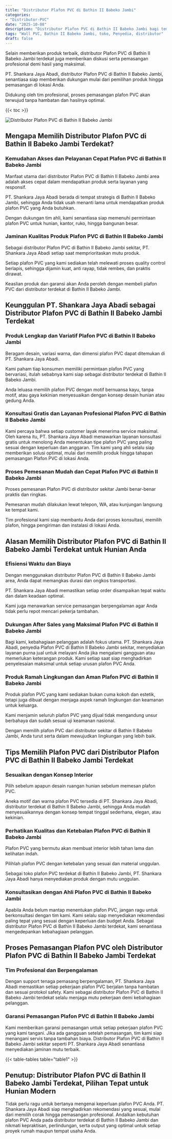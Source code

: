 ```yaml
---
title: "Distributor Plafon PVC di Bathin II Babeko Jambi"
categories: 
- "Distributor-PVC"
date: "2025-10-08"
description: "Distributor Plafon PVC di Bathin II Babeko Jambi bagi tempat tinggal, office, dan ritel. Produk berkualitas, pilihan motif, warna elegan, beserta jasa instalasi oleh tenaga ahli profesional dan garansi resmi!|Jasa penjualan Plafon PVC di Bathin II Babeko Jambi untuk keperluan rumah, kantor, maupun ritel, beserta material berkualitas dan penempatan oleh tenaga ahli berpengalaman dan jaminan resmi.|Solusi Plafon PVC di Bathin II Babeko Jambi yang terpercaya untuk tempat tinggal, perkantoran, dan toko, bersama produk terbaik dan penempatan oleh tenaga ahli ahli dan kepastian resmi.|Penyediaan Plafon PVC di Bathin II Babeko Jambi untuk tempat tinggal, office, dan toko, dengan produk terbaik dan instalasi dikerjakan oleh tenaga ahli ahli, lengkap dengan kepastian resmi.}"
tags: "Wall PVC, Bathin II Babeko Jambi, toko, Penyedia, distributor"
draft: false
---
```


Selain memberikan produk terbaik, distributor Plafon PVC di Bathin II Babeko Jambi terdekat juga memberikan diskusi serta pemasangan profesional demi hasil yang maksimal.

PT. Shankara Jaya Abadi, distributor Plafon PVC di Bathin II Babeko Jambi, senantiasa siap memberikan dukungan mulai dari pemilihan produk hingga pemasangan di lokasi Anda.

Didukung oleh tim profesional, proses pemasangan plafon PVC akan terwujud tanpa hambatan dan hasilnya optimal.

{{< toc >}}

![Distributor Plafon PVC di Bathin II Babeko Jambi](/images/Distributor-PVC/Distributor-Plafon-PVC-di-Bathin-II-Babeko-Jambi.png)


## Mengapa Memilih Distributor Plafon PVC di Bathin II Babeko Jambi Terdekat?

### Kemudahan Akses dan Pelayanan Cepat Plafon PVC di Bathin II Babeko Jambi

Manfaat utama dari distributor Plafon PVC di Bathin II Babeko Jambi area adalah akses cepat dalam mendapatkan produk serta layanan yang responsif.

PT. Shankara Jaya Abadi berada di tempat strategis di Bathin II Babeko Jambi, sehingga Anda tidak usah menanti lama untuk mendapatkan produk plafon PVC yang Anda butuhkan.

Dengan dukungan tim ahli, kami senantiasa siap memenuhi permintaan plafon PVC untuk hunian, kantor, ruko, hingga bangunan besar.

### Jaminan Kualitas Produk Plafon PVC di Bathin II Babeko Jambi

Sebagai distributor Plafon PVC di Bathin II Babeko Jambi sekitar, PT. Shankara Jaya Abadi setiap saat memprioritaskan mutu produk.

Setiap plafon PVC yang kami sediakan telah melewati proses quality control berlapis, sehingga dijamin kuat, anti rayap, tidak rembes, dan praktis dirawat.

Keaslian produk dan garansi akan Anda peroleh dengan membeli plafon PVC dari distributor terdekat di Bathin II Babeko Jambi.

## Keunggulan PT. Shankara Jaya Abadi sebagai Distributor Plafon PVC di Bathin II Babeko Jambi Terdekat

### Produk Lengkap dan Variatif Plafon PVC di Bathin II Babeko Jambi

Beragam desain, variasi warna, dan dimensi plafon PVC dapat ditemukan di PT. Shankara Jaya Abadi.

Kami paham tiap konsumen memiliki permintaan plafon PVC yang bervariasi, itulah sebabnya kami siap sebagai distributor terdekat di Bathin II Babeko Jambi.

Anda leluasa memilih plafon PVC dengan motif bernuansa kayu, tanpa motif, atau gaya kekinian menyesuaikan dengan konsep desain hunian atau gedung Anda.

### Konsultasi Gratis dan Layanan Profesional Plafon PVC di Bathin II Babeko Jambi

Kami percaya bahwa setiap customer layak menerima service maksimal. Oleh karena itu, PT. Shankara Jaya Abadi menawarkan layanan konsultasi gratis untuk menolong Anda menentukan tipe plafon PVC yang paling sesuai dengan keperluan dan anggaran. Tim kami yang ahli selalu siap memberikan solusi optimal, mulai dari memilih produk hingga tahapan pemasangan Plafon PVC di lokasi Anda.

### Proses Pemesanan Mudah dan Cepat Plafon PVC di Bathin II Babeko Jambi

Proses pemesanan Plafon PVC di distributor sekitar Jambi benar-benar praktis dan ringkas.

Pemesanan mudah dilakukan lewat telepon, WA, atau kunjungan langsung ke tempat kami.

Tim profesional kami siap membantu Anda dari proses konsultasi, memilih plafon, hingga pengiriman dan instalasi di lokasi Anda.

## Alasan Memilih Distributor Plafon PVC di Bathin II Babeko Jambi Terdekat untuk Hunian Anda

### Efisiensi Waktu dan Biaya

Dengan menggunakan distributor Plafon PVC di Bathin II Babeko Jambi area, Anda dapat memangkas durasi dan ongkos transportasi.

PT. Shankara Jaya Abadi memastikan setiap order disampaikan tepat waktu dan dalam keadaan optimal.

Kami juga menawarkan service pemasangan berpengalaman agar Anda tidak perlu repot mencari pekerja tambahan.

### Dukungan After Sales yang Maksimal Plafon PVC di Bathin II Babeko Jambi

Bagi kami, kebahagiaan pelanggan adalah fokus utama. PT. Shankara Jaya Abadi, penyedia Plafon PVC di Bathin II Babeko Jambi sekitar, menyediakan layanan purna jual untuk melayani Anda jika mengalami gangguan atau memerlukan keterangan produk. Kami setiap saat siap menghadirkan penyelesaian maksimal untuk setiap urusan plafon PVC Anda.

### Produk Ramah Lingkungan dan Aman Plafon PVC di Bathin II Babeko Jambi

Produk plafon PVC yang kami sediakan bukan cuma kokoh dan estetik, tetapi juga dibuat dengan menjaga aspek ramah lingkungan dan keamanan untuk keluarga.

Kami menjamin seluruh plafon PVC yang dijual tidak mengandung unsur berbahaya dan sudah sesuai uji keamanan nasional.

Dengan memilih plafon PVC dari distributor sekitar di Bathin II Babeko Jambi, Anda turut serta dalam mewujudkan lingkungan yang lebih baik.

## Tips Memilih Plafon PVC dari Distributor Plafon PVC di Bathin II Babeko Jambi Terdekat

### Sesuaikan dengan Konsep Interior

Pilih sebelum apapun desain ruangan hunian sebelum memesan plafon PVC.

Aneka motif dan warna plafon PVC tersedia di PT. Shankara Jaya Abadi, distributor terdekat di Bathin II Babeko Jambi, sehingga Anda mudah menyesuaikannya dengan konsep tempat tinggal sederhana, elegan, atau kekinian.

### Perhatikan Kualitas dan Ketebalan Plafon PVC di Bathin II Babeko Jambi

Plafon PVC yang bermutu akan membuat interior lebih tahan lama dan kelihatan indah.

Pilihlah plafon PVC dengan ketebalan yang sesuai dan material unggulan.

Sebagai toko plafon PVC terdekat di Bathin II Babeko Jambi, PT. Shankara Jaya Abadi hanya menyediakan produk dengan mutu unggulan.

### Konsultasikan dengan Ahli Plafon PVC di Bathin II Babeko Jambi

Apabila Anda belum mantap menentukan plafon PVC, jangan ragu untuk berkonsultasi dengan tim kami. Kami selalu siap menyediakan rekomendasi paling tepat yang sesuai dengan keperluan dan budget Anda. Sebagai distributor Plafon PVC di Bathin II Babeko Jambi terdekat, kami senantiasa mengedepankan kebahagiaan pelanggan.

## Proses Pemasangan Plafon PVC oleh Distributor Plafon PVC di Bathin II Babeko Jambi Terdekat

### Tim Profesional dan Berpengalaman

Dengan support tenaga pemasang berpengalaman, PT. Shankara Jaya Abadi memastikan setiap pekerjaan plafon PVC berjalan tanpa hambatan dan sesuai protokol safety. Kami sebagai distributor Plafon PVC di Bathin II Babeko Jambi terdekat selalu menjaga mutu pekerjaan demi kebahagiaan pelanggan.

### Garansi Pemasangan Plafon PVC di Bathin II Babeko Jambi

Kami memberikan garansi pemasangan untuk setiap pekerjaan plafon PVC yang kami tangani. Jika ada gangguan setelah pemasangan, tim kami siap menangani servis tanpa tambahan biaya. Distributor Plafon PVC di Bathin II Babeko Jambi sekitar seperti PT. Shankara Jaya Abadi senantiasa menyediakan jaminan mutu terbaik.

{{< table-tables table="table1" >}}

## Penutup: Distributor Plafon PVC di Bathin II Babeko Jambi Terdekat, Pilihan Tepat untuk Hunian Modern

Tidak perlu ragu untuk bertanya mengenai keperluan plafon PVC Anda. PT. Shankara Jaya Abadi siap menghadirkan rekomendasi yang sesuai, mulai dari memilih corak hingga pemasangan profesional. Andalkan kebutuhan plafon PVC Anda pada distributor terdekat di Bathin II Babeko Jambi dan nikmati kepraktisan, perlindungan, serta output yang optimal untuk setiap proyek rumah maupun tempat usaha Anda.